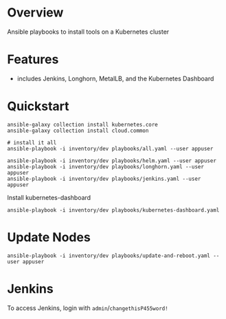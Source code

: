 # Overview
Ansible playbooks to install tools on a Kubernetes cluster


# Features
- includes Jenkins, Longhorn, MetalLB, and the Kubernetes Dashboard


# Quickstart
```
ansible-galaxy collection install kubernetes.core
ansible-galaxy collection install cloud.common

# install it all
ansible-playbook -i inventory/dev playbooks/all.yaml --user appuser

ansible-playbook -i inventory/dev playbooks/helm.yaml --user appuser
ansible-playbook -i inventory/dev playbooks/longhorn.yaml --user appuser
ansible-playbook -i inventory/dev playbooks/jenkins.yaml --user appuser
```

Install kubernetes-dashboard
```
ansible-playbook -i inventory/dev playbooks/kubernetes-dashboard.yaml
```

# Update Nodes
```
ansible-playbook -i inventory/dev playbooks/update-and-reboot.yaml --user appuser
```

# Jenkins
To access Jenkins, login with `admin`/`changethisP455word!`
